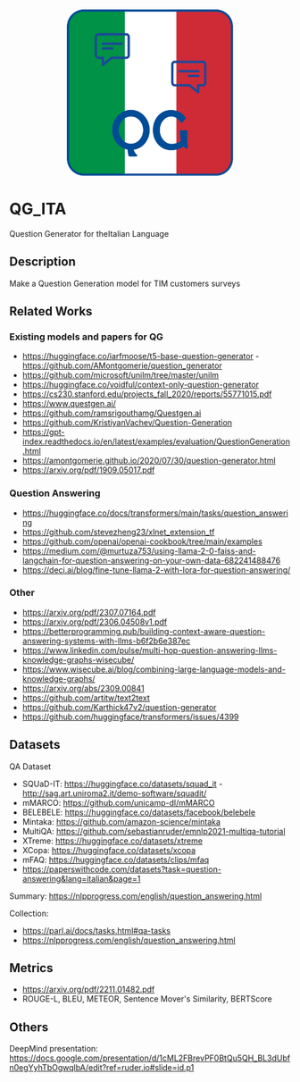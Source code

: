 <p align="center">
  <img heith=300 width=300 src="https://github.com/DavideNapolitano/QG_ITA/blob/main/images/QG.png">
</p>


# QG_ITA
Question Generator for theItalian Language

## Description
Make a Question Generation model for TIM customers surveys

## Related Works
### Existing models and papers for QG

- https://huggingface.co/iarfmoose/t5-base-question-generator - https://github.com/AMontgomerie/question_generator
- https://github.com/microsoft/unilm/tree/master/unilm
- https://huggingface.co/voidful/context-only-question-generator
- https://cs230.stanford.edu/projects_fall_2020/reports/55771015.pdf
- https://www.questgen.ai/
- https://github.com/ramsrigouthamg/Questgen.ai
- https://github.com/KristiyanVachev/Question-Generation
- https://gpt-index.readthedocs.io/en/latest/examples/evaluation/QuestionGeneration.html
- https://amontgomerie.github.io/2020/07/30/question-generator.html
- https://arxiv.org/pdf/1909.05017.pdf

### Question Answering

- https://huggingface.co/docs/transformers/main/tasks/question_answering
- https://github.com/stevezheng23/xlnet_extension_tf
- https://github.com/openai/openai-cookbook/tree/main/examples
- https://medium.com/@murtuza753/using-llama-2-0-faiss-and-langchain-for-question-answering-on-your-own-data-682241488476
- https://deci.ai/blog/fine-tune-llama-2-with-lora-for-question-answering/

### Other
- https://arxiv.org/pdf/2307.07164.pdf
- https://arxiv.org/pdf/2306.04508v1.pdf
- https://betterprogramming.pub/building-context-aware-question-answering-systems-with-llms-b6f2b6e387ec
- https://www.linkedin.com/pulse/multi-hop-question-answering-llms-knowledge-graphs-wisecube/
- https://www.wisecube.ai/blog/combining-large-language-models-and-knowledge-graphs/
- https://arxiv.org/abs/2309.00841
- https://github.com/artitw/text2text
- https://github.com/Karthick47v2/question-generator
- https://github.com/huggingface/transformers/issues/4399


## Datasets
QA Dataset
- SQUaD-IT: https://huggingface.co/datasets/squad_it - http://sag.art.uniroma2.it/demo-software/squadit/
- mMARCO: https://github.com/unicamp-dl/mMARCO
- BELEBELE: https://huggingface.co/datasets/facebook/belebele
- Mintaka: https://github.com/amazon-science/mintaka
- MultiQA: https://github.com/sebastianruder/emnlp2021-multiqa-tutorial
- XTreme: https://huggingface.co/datasets/xtreme
- XCopa: https://huggingface.co/datasets/xcopa
- mFAQ: https://huggingface.co/datasets/clips/mfaq
- https://paperswithcode.com/datasets?task=question-answering&lang=italian&page=1

Summary: https://nlpprogress.com/english/question_answering.html

Collection: 
- https://parl.ai/docs/tasks.html#qa-tasks
- https://nlpprogress.com/english/question_answering.html

## Metrics
- https://arxiv.org/pdf/2211.01482.pdf
- ROUGE-L, BLEU, METEOR, Sentence Mover's Similarity, BERTScore

## Others
DeepMind presentation: https://docs.google.com/presentation/d/1cML2FBrevPF0BtQu5QH_BL3dUbfn0egYyhTbOgwqlbA/edit?ref=ruder.io#slide=id.p1
